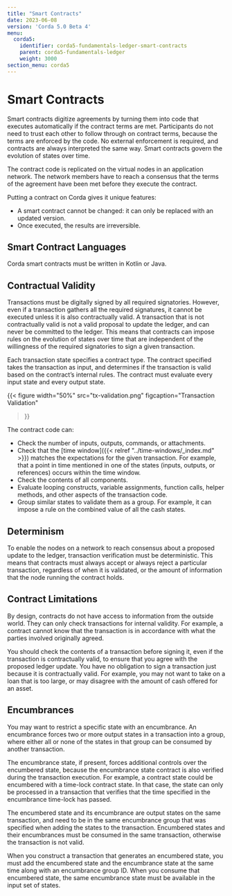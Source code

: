 ```yaml
---
title: "Smart Contracts"
date: 2023-06-08
version: 'Corda 5.0 Beta 4'
menu:
  corda5:
    identifier: corda5-fundamentals-ledger-smart-contracts
    parent: corda5-fundamentals-ledger
    weight: 3000
section_menu: corda5
---
```


# Smart Contracts


Smart contracts digitize agreements by turning them into code that executes automatically if the contract terms are met. Participants do not need to trust each other to follow through on contract terms, because the terms are enforced by the code. No external enforcement is required, and contracts are always interpreted the same way. Smart contracts govern the evolution of states over time. 

The contract code is replicated on the virtual nodes in an application network. The network members have to reach a consensus that the terms of the agreement have been met before they execute the contract.

Putting a contract on Corda gives it unique features:

* A smart contract cannot be changed: it can only be replaced with an updated version.
* Once executed, the results are irreversible.

## Smart Contract Languages

Corda smart contracts must be written in Kotlin or Java.

## Contractual Validity

Transactions must be digitally signed by all required signatories. However, even if a transaction gathers all the required signatures, it cannot be executed unless it is also contractually valid. A transaction that is not contractually valid is not a valid proposal to update the ledger, and can never be committed to the ledger. This means that contracts can impose rules on the evolution of states over time that are independent of the willingness of the required signatories to sign a given transaction.

Each transaction state specifies a contract type. The contract specified takes the transaction as input, and determines if the transaction is valid based on the contract’s internal rules. The contract must evaluate every input state and every output state.

{{< 
  figure
	 width="50%"
	 src="tx-validation.png"
	 figcaption="Transaction Validation"
>}}

The contract code can:

* Check the number of inputs, outputs, commands, or attachments.
* Check that the [time window]({{< relref "../time-windows/_index.md" >}}) matches the expectations for the given transaction. For example, that a point in time mentioned in one of the states (inputs, outputs, or references) occurs within the time window.
* Check the contents of all components.
* Evaluate looping constructs, variable assignments, function calls, helper methods, and other aspects of the transaction code.
* Group similar states to validate them as a group. For example, it can impose a rule on the combined value of all the cash states.

## Determinism

To enable the nodes on a network to reach consensus about a proposed update to the ledger, transaction verification must be deterministic. This means that contracts must always accept or always reject a particular transaction, regardless of when it is validated, or the amount of information that the node running the contract holds.

## Contract Limitations

By design, contracts do not have access to information from the outside world. They can only check transactions for internal validity. For example, a contract cannot know that the transaction is in accordance with what the parties involved originally agreed.

You should check the contents of a transaction before signing it, even if the transaction is contractually valid, to ensure that you agree with the proposed ledger update. You have no obligation to sign a transaction just because it is contractually valid. For example, you may not want to take on a loan that is too large, or may disagree with the amount of cash offered for an asset.

## Encumbrances

You may want to restrict a specific state with an encumbrance. An encumbrance forces two or more output states in a transaction into a group, where either all or none of the states in that group can be consumed by another transaction.

The encumbrance state, if present, forces additional controls over the encumbered state, because the encumbrance state contract is also verified during the transaction execution. For example, a contract state could be encumbered with a time-lock contract state. In that case, the state can only be processed in a transaction that verifies that the time specified in the encumbrance time-lock has passed.

The encumbered state and its encumbrance are output states on the same transaction, and need to be in the same encumbrance group that was specified when adding the states to the transaction. Encumbered states and their encumbrances must be consumed in the same transaction, otherwise the transaction is not valid.

When you construct a transaction that generates an encumbered state, you must add the encumbered state and the encumbrance state at the same time along with an encumbrance group ID. When you consume that encumbered state, the same encumbrance state must be available in the input set of states.